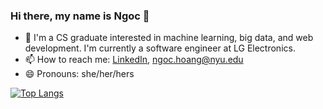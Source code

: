 ### Hi there, my name is Ngoc 👋

<!--
- 🔭 I’m currently working on ...
- 👯 I’m looking to collaborate on ...
- 🤔 I’m looking for help with ...
- 💬 Ask me about ...
-->
- 🌱 I'm a CS graduate interested in machine learning, big data, and web development. I'm currently a software engineer at LG Electronics.
- 📫 How to reach me: [LinkedIn](https://www.linkedin.com/in/ngocnhoang/), [ngoc.hoang@nyu.edu](mailto:ngoc.hoang@nyu.edu)
- 😄 Pronouns: she/her/hers

[![Top Langs](https://github-readme-stats.vercel.app/api/top-langs/?username=nhungoc1508&layout=compact&langs_count=8)](https://github.com/nhungoc1508/github-readme-stats)
